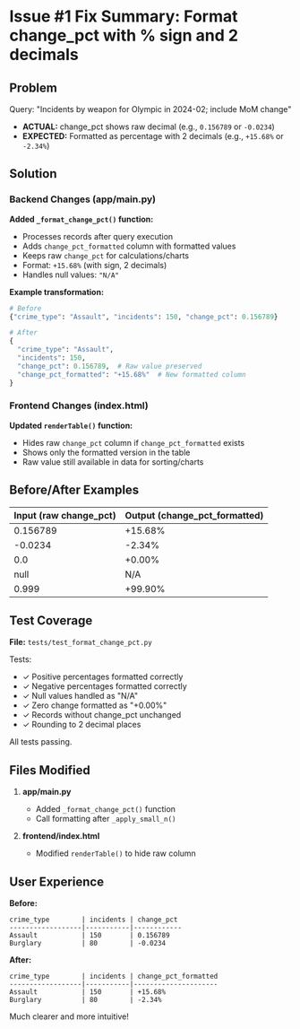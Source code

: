 # Issue #1 Fix Summary: Format change_pct with % sign and 2 decimals

## Problem
Query: "Incidents by weapon for Olympic in 2024-02; include MoM change"
- **ACTUAL:** change_pct shows raw decimal (e.g., `0.156789` or `-0.0234`)
- **EXPECTED:** Formatted as percentage with 2 decimals (e.g., `+15.68%` or `-2.34%`)

## Solution

### Backend Changes (app/main.py)

**Added `_format_change_pct()` function:**
- Processes records after query execution
- Adds `change_pct_formatted` column with formatted values
- Keeps raw `change_pct` for calculations/charts
- Format: `+15.68%` (with sign, 2 decimals)
- Handles null values: `"N/A"`

**Example transformation:**
```python
# Before
{"crime_type": "Assault", "incidents": 150, "change_pct": 0.156789}

# After
{
  "crime_type": "Assault",
  "incidents": 150,
  "change_pct": 0.156789,  # Raw value preserved
  "change_pct_formatted": "+15.68%"  # New formatted column
}
```

### Frontend Changes (index.html)

**Updated `renderTable()` function:**
- Hides raw `change_pct` column if `change_pct_formatted` exists
- Shows only the formatted version in the table
- Raw value still available in data for sorting/charts

## Before/After Examples

| Input (raw change_pct) | Output (change_pct_formatted) |
|------------------------|-------------------------------|
| 0.156789               | +15.68%                       |
| -0.0234                | -2.34%                        |
| 0.0                    | +0.00%                        |
| null                   | N/A                           |
| 0.999                  | +99.90%                       |

## Test Coverage

**File:** `tests/test_format_change_pct.py`

Tests:
- ✓ Positive percentages formatted correctly
- ✓ Negative percentages formatted correctly
- ✓ Null values handled as "N/A"
- ✓ Zero change formatted as "+0.00%"
- ✓ Records without change_pct unchanged
- ✓ Rounding to 2 decimal places

All tests passing.

## Files Modified

1. **app/main.py**
   - Added `_format_change_pct()` function
   - Call formatting after `_apply_small_n()`

2. **frontend/index.html**
   - Modified `renderTable()` to hide raw column

## User Experience

**Before:**
```
crime_type        | incidents | change_pct
------------------|-----------|------------
Assault           | 150       | 0.156789
Burglary          | 80        | -0.0234
```

**After:**
```
crime_type        | incidents | change_pct_formatted
------------------|-----------|---------------------
Assault           | 150       | +15.68%
Burglary          | 80        | -2.34%
```

Much clearer and more intuitive!
